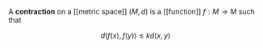 A **contraction** on a [[metric space]] $(M, d)$ is a [[function]] $f: M \to M$ such that

$$
d(f(x), f(y)) \leqslant k d(x, y)
$$